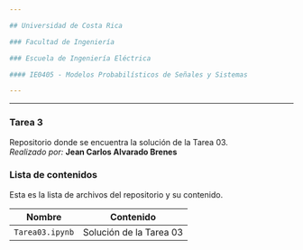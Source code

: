 ```yaml
---

## Universidad de Costa Rica

### Facultad de Ingeniería

### Escuela de Ingeniería Eléctrica

#### IE0405 - Modelos Probabilísticos de Señales y Sistemas

---
```

---

### Tarea 3
Repositorio donde se encuentra la solución de la Tarea 03.\
*Realizado por:* **Jean Carlos Alvarado Brenes**

### Lista de contenidos
Esta es la lista de archivos del repositorio y su contenido.

| Nombre | Contenido |
| ------ | ---- |
| `Tarea03.ipynb`  | Solución de la Tarea 03   |
